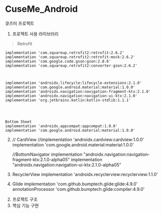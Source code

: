 # CuseMe_Android
큐즈미 프로젝트

1. 프로젝트 사용 라이브러리
  > Retrofit
  
    implementation 'com.squareup.retrofit2:retrofit:2.6.2'
    implementation 'com.squareup.retrofit2:retrofit-mock:2.6.2' 
    implementation 'com.google.code.gson:gson:2.8.6'
    implementation 'com.squareup.retrofit2:converter-gson:2.6.2'
  


    implementation 'androidx.lifecycle:lifecycle-extensions:2.1.0'
    implementation 'com.google.android.material:material:1.0.0'
    implementation 'androidx.navigation:navigation-fragment-ktx:2.1.0'
    implementation 'androidx.navigation:navigation-ui-ktx:2.1.0'
    implementation 'org.jetbrains.kotlin:kotlin-stdlib:1.1.1'


    

    Bottom Sheet
    implementation 'androidx.appcompat:appcompat:1.0.0'
    implementation 'com.google.android.material:material:1.0.0'

2) 
    // CardView
    //implementation 'androidx.cardview:cardview:1.0.0'
    implementation 'com.google.android.material:material:1.0.0'


    //BottomNavigator
    implementation "androidx.navigation:navigation-fragment-ktx:2.1.0-alpha05"
    implementation "androidx.navigation:navigation-ui-ktx:2.1.0-alpha05"

  2) RecyclerView
    implementation 'androidx.recyclerview:recyclerview:1.1.0'
  3) Glide
    implementation 'com.github.bumptech.glide:glide:4.9.0'
    annotationProcessor 'com.github.bumptech.glide:compiler:4.9.0'
  
2. 프로젝트 구조
3. 핵심 기능 구현
